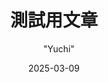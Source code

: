 ---
title:       "測試用文章"
subtitle:    ""
description: ""
date:        2025-03-09
author:      "Yuchi"
image:       ""
tags:        ["tag1", "tag2"]
categories:  ["Tech" ]
draft: false
---